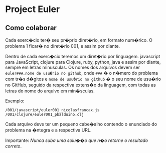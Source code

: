 # Project Euler

## Como colaborar

Cada exerc�cio ter� seu pr�prio diret�rio, em formato num�rico. O problema 1 ficar� no diret�rio 001, e assim por diante.

Dentro de cada exerc�cio teremos um diret�rio por linguagem. javascript para JavaScript, clojure para Clojure, ruby, python, java e assim por diante, sempre em letras minusculas. Os nomes dos arquivos devem ser `euler###`_`nome de usu�rio no github`, onde `###` � o n�mero do problema com tr�s d�gitos e `nome de usu�rio no github` � o seu nome de usu�rio no GitHub, seguido da respectiva extens�o da linguagem, com todas as letras do nome do arquivo em min�sculas.

Exemplo:

    /001/javascript/euler001_nicolasfrancax.js
    /001/clojure/euler001_pbalduino.clj

Cada arquivo deve ter um pequeno cabe�alho contendo o enunciado do problema na �ntegra e a respectiva URL.

Importante: *Nunca suba uma solu��o que n�o retorne o resultado correto*.

